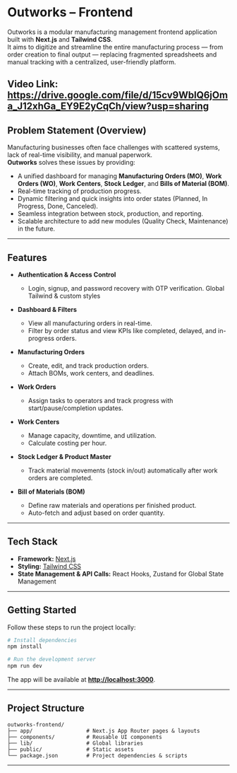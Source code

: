 # Outworks – Frontend

Outworks is a modular manufacturing management frontend application built with **Next.js** and **Tailwind CSS**.  
It aims to digitize and streamline the entire manufacturing process — from order creation to final output — replacing fragmented spreadsheets and manual tracking with a centralized, user-friendly platform.


Video Link: https://drive.google.com/file/d/15cv9WblQ6jOma_J12xhGa_EY9E2yCqCh/view?usp=sharing
---

## Problem Statement (Overview)

Manufacturing businesses often face challenges with scattered systems, lack of real-time visibility, and manual paperwork.  
**Outworks** solves these issues by providing:

- A unified dashboard for managing **Manufacturing Orders (MO)**, **Work Orders (WO)**, **Work Centers**, **Stock Ledger**, and **Bills of Material (BOM)**.
- Real-time tracking of production progress.
- Dynamic filtering and quick insights into order states (Planned, In Progress, Done, Canceled).
- Seamless integration between stock, production, and reporting.
- Scalable architecture to add new modules (Quality Check, Maintenance) in the future.

---

## Features

- **Authentication & Access Control**  
  - Login, signup, and password recovery with OTP verification.
Global Tailwind & custom styles
- **Dashboard & Filters**  
  - View all manufacturing orders in real-time.  
  - Filter by order status and view KPIs like completed, delayed, and in-progress orders.

- **Manufacturing Orders**  
  - Create, edit, and track production orders.  
  - Attach BOMs, work centers, and deadlines.

- **Work Orders**  
  - Assign tasks to operators and track progress with start/pause/completion updates.

- **Work Centers**  
  - Manage capacity, downtime, and utilization.  
  - Calculate costing per hour.

- **Stock Ledger & Product Master**  
  - Track material movements (stock in/out) automatically after work orders are completed.

- **Bill of Materials (BOM)**  
  - Define raw materials and operations per finished product.  
  - Auto-fetch and adjust based on order quantity.

---

## Tech Stack

- **Framework:** [Next.js](https://nextjs.org/)
- **Styling:** [Tailwind CSS](https://tailwindcss.com/)
- **State Management & API Calls:** React Hooks, Zustand for Global State Management

---

## Getting Started

Follow these steps to run the project locally:

```bash
# Install dependencies
npm install

# Run the development server
npm run dev
```

The app will be available at **[http://localhost:3000](http://localhost:3000)**.

---

## Project Structure

```
outworks-frontend/
├── app/                 # Next.js App Router pages & layouts
├── components/          # Reusable UI components
├── lib/                 # Global libraries
├── public/              # Static assets
└── package.json         # Project dependencies & scripts
```

---
